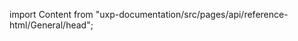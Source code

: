 
import Content from "uxp-documentation/src/pages/api/reference-html/General/head";

<Content query="product=photoshop"/>
